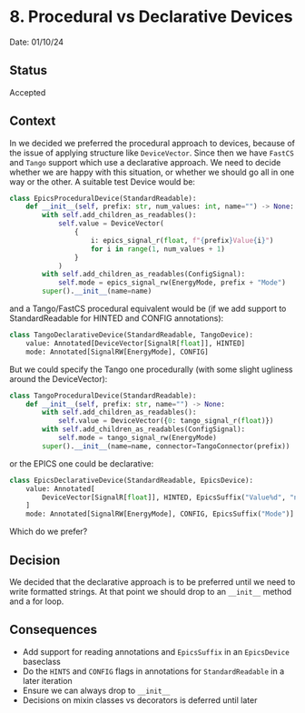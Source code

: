 # 8. Procedural vs Declarative Devices

Date: 01/10/24

## Status

Accepted

## Context

In [](./0006-procedural-device-definitions.rst) we decided we preferred the procedural approach to devices, because of the issue of applying structure like `DeviceVector`. Since then we have `FastCS` and `Tango` support which use a declarative approach. We need to decide whether we are happy with this situation, or whether we should go all in one way or the other. A suitable test Device would be:

```python
class EpicsProceduralDevice(StandardReadable):
    def __init__(self, prefix: str, num_values: int, name="") -> None:
        with self.add_children_as_readables():
            self.value = DeviceVector(
                {
                    i: epics_signal_r(float, f"{prefix}Value{i}")
                    for i in range(1, num_values + 1)
                }
            )
        with self.add_children_as_readables(ConfigSignal):
            self.mode = epics_signal_rw(EnergyMode, prefix + "Mode")
        super().__init__(name=name)
```

and a Tango/FastCS procedural equivalent would be (if we add support to StandardReadable for HINTED and CONFIG annotations):
```python
class TangoDeclarativeDevice(StandardReadable, TangoDevice):
    value: Annotated[DeviceVector[SignalR[float]], HINTED]
    mode: Annotated[SignalRW[EnergyMode], CONFIG]
```

But we could specify the Tango one procedurally (with some slight ugliness around the DeviceVector):
```python
class TangoProceduralDevice(StandardReadable):
    def __init__(self, prefix: str, name="") -> None:
        with self.add_children_as_readables():
            self.value = DeviceVector({0: tango_signal_r(float)})
        with self.add_children_as_readables(ConfigSignal):
            self.mode = tango_signal_rw(EnergyMode)
        super().__init__(name=name, connector=TangoConnector(prefix))
```

or the EPICS one could be declarative:
```python
class EpicsDeclarativeDevice(StandardReadable, EpicsDevice):
    value: Annotated[
        DeviceVector[SignalR[float]], HINTED, EpicsSuffix("Value%d", "num_values")
    ]
    mode: Annotated[SignalRW[EnergyMode], CONFIG, EpicsSuffix("Mode")]
```

Which do we prefer?

## Decision

We decided that the declarative approach is to be preferred until we need to write formatted strings. At that point we should drop to an `__init__` method and a for loop. 

## Consequences

- Add support for reading annotations and `EpicsSuffix` in an `EpicsDevice` baseclass
- Do the `HINTS` and `CONFIG` flags in annotations for `StandardReadable` in a later iteration
- Ensure we can always drop to `__init__`
- Decisions on mixin classes vs decorators is deferred until later
